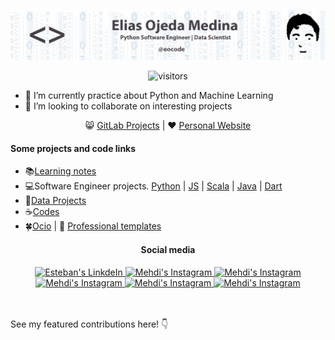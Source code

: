 ![Hi 👋, I'm Elias, A passionate python developer 👨‍💻 from Mexico, CDMX](https://github.com/eocode/eocode/raw/master/img/cover6.webp)

<div align="center">
    <img src="https://visitor-badge.laobi.icu/badge?page_id=eocode.eocode" 
    alt="visitors"/>
</div>

* 🐍 I’m currently practice about Python and Machine Learning
* 👯 I’m looking to collaborate on interesting projects
<div align="center">
😸 <a href="https://gitlab.com/teamspartans"  target="__blank">GitLab Projects</a> | ❤️ <a href="https://eliasojedamedina.com/"  target="__blank">Personal Website</a>
</div>

#### Some projects and code links

* 📚[Learning notes](https://github.com/eocode?tab=repositories&q=notes&type=&language=)
* 💻Software Engineer projects. [Python](https://github.com/eocode?tab=repositories&q=software-engineering+python&type=&language=) | [JS](https://github.com/eocode?tab=repositories&q=software-engineering+js&type=&language=) | [Scala](https://github.com/eocode?tab=repositories&q=software-engineering+scala&type=&language=) | [Java](https://github.com/eocode?tab=repositories&q=software-engineering+java&type=&language=) | [Dart](https://github.com/eocode?tab=repositories&q=software-engineering+dart&type=&language=)
* 🐍[Data Projects](https://github.com/eocode?tab=repositories&q=data-science&type=&language=)
* ☕️[Codes](https://github.com/eocode?tab=repositories&q=challenge&type=&language=)
* 🍀[Ocio](https://github.com/eocode?tab=repositories&q=ocio&type=&language=) | 📃 <a href="https://github.com/eocode/Biography-resume-and-Letter" target="__blank">Professional templates</a>

<div align="center">
<h4>Social media</h2>
<a href="https://www.linkedin.com/in/eocode">
  <img alt="Esteban's LinkdeIn" width="25px" src="https://cdn.jsdelivr.net/npm/simple-icons@v3/icons/linkedin.svg" />
</a>
<a href="https://github.com/eocode">
  <img alt="Mehdi's Instagram" width="25px" src="https://cdn.jsdelivr.net/npm/simple-icons@3.2.0/icons/github.svg" />
</a>
<a href="https://gitlab.com/eocode">
  <img alt="Mehdi's Instagram" width="25px" src="https://cdn.jsdelivr.net/npm/simple-icons@3.2.0/icons/gitlab.svg" />
</a>
<a href="mailto:eliasojedamedina@gmail.com">
  <img alt="Mehdi's Instagram" width="25px" src="https://cdn.jsdelivr.net/npm/simple-icons@3.2.0/icons/gmail.svg" />
</a>
<a href="https://www.facebook.com/eocode">
  <img alt="Mehdi's Instagram" width="25px" src="https://cdn.jsdelivr.net/npm/simple-icons@v3/icons/facebook.svg" />
</a>
<a href="https://www.twitter.com/eocode">
  <img alt="Mehdi's Instagram" width="25px" src="https://cdn.jsdelivr.net/npm/simple-icons@v3/icons/twitter.svg" />
</a>
</div>
</br>
</br>

See my featured contributions here! 👇